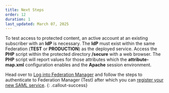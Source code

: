 ```yaml
---
title: Next Steps
order: 12
duration: 1
last_updated: March 07, 2025
---
```


To test access to protected content, an active account at an existing subscriber with an **IdP** is necessary. The
**IdP** must exist within the same Federation (**TEST** or **PRODUCTION**) as the deployed service. Access the **PHP**
script within the protected directory **/secure** with a web browser. The **PHP** script will report values for those
attributes which the **attribute-map.xml** configuration enables and the **Apache** session environment.

Head over to [Log into Federation Manager](/log-into-federation-manager) and follow the steps to authenticate to Federation Manager (Test) after which you can [register your new SAML service](/connect-a-saml-service/01-overview).
{: .callout-success}
